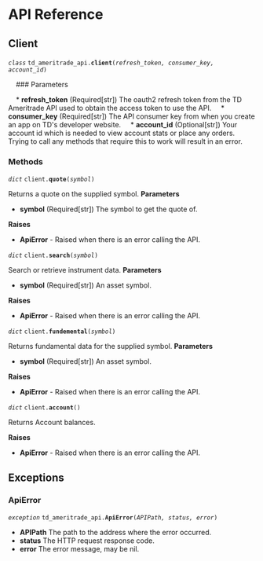 # API Reference

## Client

_`class`_ `td_ameritrade_api.`**`client`**`(`_`refresh_token, consumer_key, account_id`_`)`

&nbsp;&nbsp;&nbsp;&nbsp;### Parameters

&nbsp;&nbsp;&nbsp;&nbsp;* **refresh\_token** \(Required\[str\]\) The oauth2 refresh token from the TD Ameritrade API used to obtain the access token to use the API.
&nbsp;&nbsp;&nbsp;&nbsp;* **consumer\_key** \(Required\[str\]\) The API consumer key from when you create an app on TD's developer website.
&nbsp;&nbsp;&nbsp;&nbsp;* **account\_id** \(Optional\[str\]\) Your account id which is needed to view account stats or place any orders. Trying to call any methods that require this to work will result in an error.

### Methods

_`dict`_ `client.`**`quote`**`(`_`symbol`_`)`

Returns a quote on the supplied symbol.
**Parameters**

* **symbol** \(Required\[str\]\) The symbol to get the quote of.

**Raises**

* **ApiError** - Raised when there is an error calling the API.

_`dict`_ `client.`**`search`**`(`_`symbol`_`)`

Search or retrieve instrument data.
**Parameters**

* **symbol** \(Required\[str\]\) An asset symbol.

**Raises**

* **ApiError** - Raised when there is an error calling the API.

_`dict`_ `client.`**`fundemental`**`(`_`symbol`_`)`

Returns fundamental data for the supplied symbol.
**Parameters**

* **symbol** \(Required\[str\]\) An asset symbol.

**Raises**

* **ApiError** - Raised when there is an error calling the API.

_`dict`_ `client.`**`account`**`()`

Returns Account balances.

**Raises**

* **ApiError** - Raised when there is an error calling the API.

## Exceptions

### ApiError

_`exception`_ `td_ameritrade_api.`**`ApiError`**`(`_`APIPath, status, error`_`)`

* **APIPath**  The path to the address where the error occurred.
* **status** The HTTP request response code.
* **error** The error message, may be nil.

